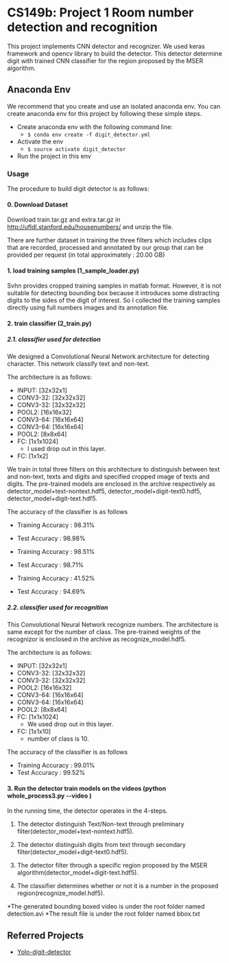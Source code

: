 # CS149b: Project 1 Room number detection and recognition 


This project implements CNN detector and recognizer. We used keras framework and opencv library to build the detector.
This detector determine digit with trained CNN classifier for the region proposed by the MSER algorithm.


## Anaconda Env

We recommend that you create and use an isolated anaconda env. You can create anaconda env for this project by following these simple steps.

* Create anaconda env with the following command line:
  * ```$ conda env create -f digit_detector.yml ```
* Activate the env
  * ```$ source activate digit_detector ```
* Run the project in this env


### Usage

The procedure to build digit detector is as follows:

#### 0. Download Dataset

Download train.tar.gz and extra.tar.gz in http://ufldl.stanford.edu/housenumbers/ and unzip the file.

There are further dataset in training the three filters which includes clips that are recorded, processed and annotated by our group that can be provided per request (in total approximately : 20.00 GB)

 

#### 1. load training samples (1_sample_loader.py)

Svhn provides cropped training samples in matlab format. 
However, it is not suitable for detecting bounding box because it introduces some distracting digits to the sides of the digit of interest. So I collected the training samples directly using full numbers images and its annotation file.


#### 2. train classifier (2_train.py)

##### 2.1. classifier used for detection

We designed a Convolutional Neural Network architecture for detecting character. This network classify text and non-text.

The architecture is as follows:

* INPUT: [32x32x1]
* CONV3-32: [32x32x32]
* CONV3-32: [32x32x32]
* POOL2: [16x16x32]
* CONV3-64: [16x16x64]
* CONV3-64: [16x16x64]
* POOL2: [8x8x64]
* FC: [1x1x1024] 
  * I used drop out in this layer.
* FC: [1x1x2]

We train in total three filters on this architecture to distinguish between text and non-text, texts and digits and specified cropped image of texts and digits. The pre-trained models are enclosed in the archive respectively as detector_model+text-nontext.hdf5, detector_model+digit-text0.hdf5, detector_model+digit-text.hdf5.
 
The accuracy of the classifier is as follows

* Training Accuracy : 98.31%
* Test Accuracy : 98.98%

* Training Accuracy : 98.51%
* Test Accuracy : 98.71%

* Training Accuracy : 41.52%
* Test Accuracy : 94.69%

##### 2.2. classifier used for recognition

This Convolutional Neural Network recognize numbers. The architecture is same except for the number of class. The pre-trained weights of the recognizor is enclosed in the archive as recognize_model.hdf5.

The architecture is as follows:

* INPUT: [32x32x1]
* CONV3-32: [32x32x32]
* CONV3-32: [32x32x32]
* POOL2: [16x16x32]
* CONV3-64: [16x16x64]
* CONV3-64: [16x16x64]
* POOL2: [8x8x64]
* FC: [1x1x1024] 
  * We used drop out in this layer.
* FC: [1x1x10]
  * number of class is 10.

The accuracy of the classifier is as follows

* Training Accuracy : 99.01%
* Test Accuracy : 99.52%


#### 3. Run the detector train models on the videos (python whole_process3.py --video <path>)

In the running time, the detector operates in the 4-steps.

1) The detector distinguish Text/Non-text through preliminary filter(detector_model+text-nontext.hdf5).

2) The detector distinguish digits from text through secondary filter(detector_model+digit-text0.hdf5). 

3) The detector filter through a specific region proposed by the MSER algorithm(detector_model+digit-text.hdf5).

4) The classifier determines whether or not it is a number in the proposed region(recognize_model.hdf5).


*The generated bounding boxed video is under the root folder named detection.avi
*The result file is under the root folder named bbox.txt


## Referred Projects

* [Yolo-digit-detector](https://github.com/penny4860/Yolo-digit-detector)

